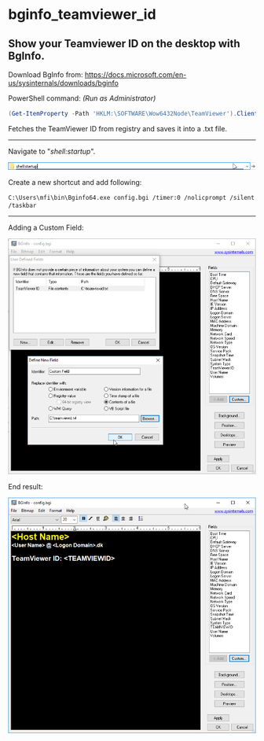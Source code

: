 # bginfo_teamviewer_id
## Show your Teamviewer ID on the desktop with BgInfo.

Download BgInfo from:
https://docs.microsoft.com/en-us/sysinternals/downloads/bginfo

PowerShell command: *(Run as Administrator)*
```powershell
(Get-ItemProperty -Path 'HKLM:\SOFTWARE\Wow6432Node\TeamViewer').ClientID | Out-File -FilePath c:\teamviewerid.txt
```

Fetches the TeamViewer ID from registry and saves it into a .txt file.

-----------------------------------------------------------------------------------------------------------------

Navigate to "*shell:startup*".

![BgInfo TeamViewer Id Shell Startup](bginfo-tm-id-shell-startup.png)

Create a new shortcut and add following:
```
C:\Users\mfi\bin\Bginfo64.exe config.bgi /timer:0 /nolicprompt /silent /taskbar
```
-----------------------------------------------------------------------------------------------------------------

Adding a Custom Field:

![BgInfo TeamViewer Id](bginfo-tm-id-add-custom-field.png)

End result:

![BgInfo TeamViewer Id Custom Field](bginfo-tm-id.png)
